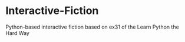 # Interactive-Fiction
Python-based interactive fiction based on ex31 of the Learn Python the Hard Way
